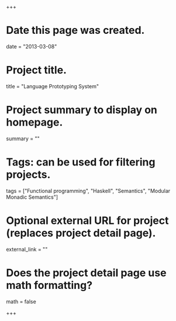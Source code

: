 +++
# Date this page was created.
date = "2013-03-08"

# Project title.
title = "Language Prototyping System"

# Project summary to display on homepage.
summary = ""

# Tags: can be used for filtering projects.
tags = ["Functional programming", "Haskell", "Semantics", "Modular Monadic Semantics"]

# Optional external URL for project (replaces project detail page).
external_link = ""

# Does the project detail page use math formatting?
math = false

+++

